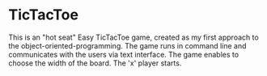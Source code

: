 # TicTacToe
This is an "hot seat" Easy TicTacToe game, created as my first approach to the
object-oriented-programming. The game runs in command line and communicates with the users via
text interface. The game enables to choose the width of the board. The 'x' player starts.